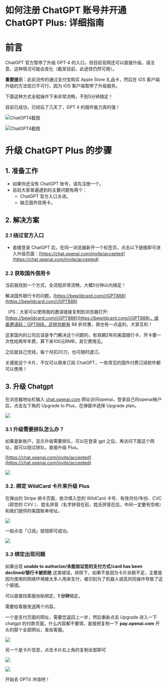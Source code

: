 # 如何注册 ChatGPT 账号并开通 ChatGPT Plus: 详细指南

# 前言

ChatGPT 官方暂停了升级 GPT-4 的入口，但目前官网还可以直接升级。请注意，这种情况可能会变化（截至目前，此途径仍然可用）。

**重要提示**：此前流传的通过支付宝购买 Apple Store 礼品卡，然后在 iOS 客户端升级的方法现已不可行，因为 iOS 客户端暂停了升级服务。


下面这种方式全程操作下来非常流畅，不到5分钟搞定！


目前已成功，已经玩了几天了，GPT 4 的插件能力真的强！


![ChatGPT4截图](https://files.mdnice.com/user/2825/e94386e3-e4ea-406b-b5d9-3b0e68fde1e2.png)


![ChatGPT4截图](https://files.mdnice.com/user/2825/1ce1e7c9-82bd-4403-856e-0c85c79e816a.png)


# 升级 ChatGPT Plus 的步骤

## 1. 准备工作

- 如果你还没有 ChatGPT 账号，请先注册一个。
- 目前大家普遍遇到的主要问题有两个：
  - ChatGPT 官方入口关闭。
  - 缺乏国外信用卡。

## 2. 解决方案

### 2.1 绕过官方入口

- 直接登录 ChatGPT 后，在同一浏览器新开一个标签页，点击以下链接即可进入升级页面：[https://chat.openai.com/invite/accepted](https://chat.openai.com/invite/accepted)

### 2.2 获取国外信用卡

当前我找到一个方式，全流程非常流畅，大概5分钟以内搞定！

解决国外银行卡的问题，[https://bewildcard.com/i/GPT888](https://bewildcard.com/i/GPT888)

（PS：大家可以使用我的邀请链接复制到浏览器打开: [https://bewildcard.com/i/GPT888](https://bewildcard.com/i/GPT888)，或者邀请码：GPT888，这样你能有 88 折优惠，我也有一点返利，大家互利！


这家国内的公司应该是专门解决这个问题的，有效期2年的美国银行卡，开卡要一次性给两年年费，算下来100元RMB，其它费用无。

之后就自己充钱，每个月扣20刀，也可随时退订。


关键是这个卡片，不仅可以用来订阅 ChatGPT，一些常见的国外付费订阅软件都可以使用！

## 3. 升级 Chatgpt

在浏览器地址栏输入 [chat.openai.com](https://chat.openai.com/) 网址访问openai，登录自己的openai帐户后，点击左下角的 Upgrade to Plus，在弹窗中选择 Upgrade plan。

![](https://files.mdnice.com/user/2825/4656c701-ecf6-49bb-93c0-26cde5716da2.png)

 

### 3.1 升级需要排队怎么办？

如果是新账户，显示升级需要排队，可以在登录 gpt 之后，再访问下面这个网址，就可以绕过排队，直接升级 Plus。

[https://chat.openai.com/invite/accepted](https://chat.openai.com/invite/accepted)


![](https://files.mdnice.com/user/2825/e421dd57-887b-4228-9bed-688286d1b7f7.png)


### 3.2. 绑定 WildCard 卡片来升级 Plus 

在弹出的 Stripe 绑卡页面，依次填入您的 WildCard 卡号、有效月份/年份、CVC（即您的 CVV ）、姓名拼音（名字拼音在前，姓氏拼音在后，中间一定要有空格）和我们提供的美国账单地址。

![](https://files.mdnice.com/user/2825/007988c2-b90e-4f2a-baa4-5c778ea7b294.png)


一般点击「订阅」按钮即可成功。


![](https://files.mdnice.com/user/2825/7ce11109-1a6f-4b63-9437-f682b8b87cdb.png)

 

### 3.3 绑定出现问题 

如果出现 **unable to authorize/未能验证您的支付方式/card has been declined/银行卡被拒绝** 这类错误，排除下，如果不是因为卡片余额不足，主要是因为使用的网络环境被太多人用来支付，被识别为了机器人或高风险操作导致了这个报错。

可以直接找客服协助绑定，**1 分钟**搞定。

 

需要给客服发送两个内容。


一个是支付页面的网址，需要您返回上一步，然后重新点击 Upgrade 进入一下 chatgpt 的付款页面，什么内容都不要填，直接把复制一下 **pay.openai.com** 开头的那个全部网址，发给客服。


![](https://files.mdnice.com/user/2825/7b38b965-ae38-484a-9643-d485a6cb3fc9.png)


另一个是卡片信息，点击卡片右上角的复制全部即可


![](https://files.mdnice.com/user/2825/ae65da3b-ebc6-49dc-a99f-24d749cf3eb9.png)




![](https://files.mdnice.com/user/2825/a54849cb-b375-4dbc-b932-9875f7ecb88c.png)



开始去 GPT4 冲浪吧！
